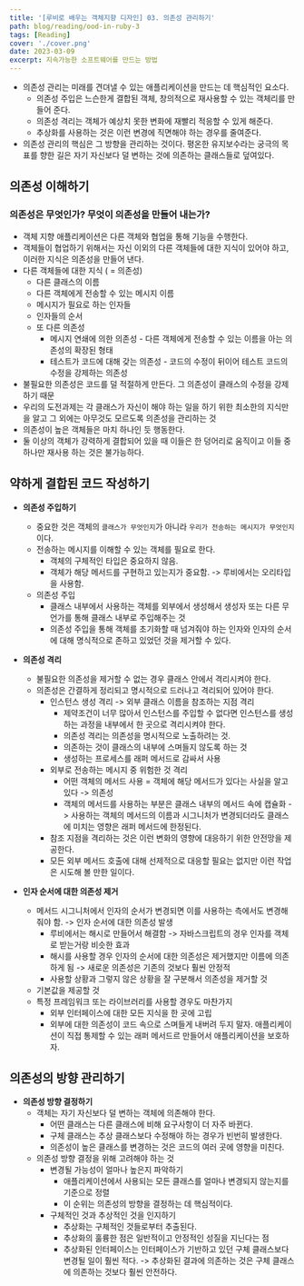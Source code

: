```yaml
---
title: '[루비로 배우는 객체지향 디자인] 03. 의존성 관리하기'
path: blog/reading/ood-in-ruby-3
tags: [Reading]
cover: './cover.png'
date: 2023-03-09
excerpt: 지속가능한 소프트웨어를 만드는 방법
---
```

* 의존성 관리는 미래를 견뎌낼 수 있는 애플리케이션을 만드는 데 핵심적인 요소다. 
	* 의존성 주입은 느슨한게 결합된 객체, 창의적으로 재사용할 수 있는 객체리를 만들어 준다. 
	* 의존성 격리는 객체가 예상치 못한 변화에 재빨리 적응할 수 있게 해준다. 
	* 추상화를 사용하는 것은 이런 변경에 직면해야 하는 경우를 줄여준다.
* 의존성 관리의 핵심은 그 방향을 관리하는 것이다. 평온한 유지보수라는 궁극의 목표를 향한 길은 자기 자신보다 덜 변하는 것에 의존하는 클래스들로 덮여있다. 

## 의존성 이해하기
### 의존성은 무엇인가? 무엇이 의존성을 만들어 내는가?
* 객체 지향 애플리케이션은 다른 객체와 협업을 통해 기능을 수행한다. 
* 객체들이 협업하기 위해서는 자신 이외의 다른 객체들에 대한 지식이 있어야 하고, 이러한 지식은 의존성을 만들어 낸다. 
* 다른 객체들에 대한 지식 ( = 의존성)
	* 다른 클래스의 이름
	* 다른 객체에게 전송할 수 있는 메시지 이름 
	* 메시지가 필요로 하는 인자들 
	* 인자들의 순서
	* 또 다른 의존성 
		* 메시지 연쇄에 의한 의존성 - 다른 객체에게 전송할 수 있는 이름을 아는 의존성의 확장된 형태
		* 테스트가 코드에 대해 갖는 의존성 - 코드의 수정이 뒤이어 테스트 코드의 수정을 강제하는 의존성
* 불필요한 의존성은 코드를 덜 적절하게 만든다. 그 의존성이 클래스의 수정을 강제하기 때문
* 우리의 도전과제는 각 클래스가 자신이 해야 하는 일을 하기 위한 최소한의 지식만을 알고 그 외에는 아무것도 모르도록 의존성을 관리하는 것 
* 의존성이 높은 객체들은 마치 하나인 듯 행동한다. 
* 둘 이상의 객체가 강력하게 결합되어 있을 때 이들은 한 덩어리로 움직이고 이들 중 하나만 재사용 하는 것은 불가능하다. 

## 약하게 결합된 코드 작성하기

* **의존성 주입하기**
	* 중요한 것은 객체의 `클래스가 무엇인지`가 아니라 `우리가 전송하는 메시지가 무엇인지`이다.
	* 전송하는 메시지를 이해할 수 있는 객체를 필요로 한다. 
		* 객체의 구체적인 타입은 중요하지 않음.
		* 객체가 해당 메서드를 구현하고 있는지가 중요함.  -> 루비에서는 오리타입을 사용함.
	* 의존성 주입 
		* 클래스 내부에서 사용하는 객체를 외부에서 생성해서 생성자 또는 다른 무언가를 통해 클래스 내부로 주입해주는 것
		* 의존성 주입을 통해 객체를 초기화할 때 넘겨줘야 하는 인자와 인자의 순서에 대해 명식적으로 존하고 있었던 것을 제거할 수 있다. 

* **의존성 격리**
	* 불필요한 의존성을 제거할 수 없는 경우 클래스 안에서 격리시켜야 한다. 
	* 의존성은 간결하게 정리되고 명시적으로 드러나고 격리되어 있어야 한다. 
		* 인스턴스 생성 격리 -> 외부 클래스 이름을 참조하는 지점 격리
			* 제약조건이 너무 많아서 인스턴스를 주입할 수 없다면 인스턴스를 생성하는 과정을 내부에서 한 곳으로 격리시켜야 한다. 
			* 의존성 격리는 의존성을 명시적으로 노출하려는 것.
			* 의존하는 것이 클래스의 내부에 스며들지 않도록 하는 것
			* 생성하는 프로세스를 래퍼 메서드로 감싸서 사용
		* 외부로 전송하는 메시지 중 위험한 것 격리
			* 어떤 객체의 메서드 사용 = 객체에 해당 메서드가 있다는 사실을 알고 있다 -> 의존성 
			* 객체의 메서드를 사용하는 부분은 클래스 내부의 메서드 속에 캡슐화 -> 사용하는 객체의 메서드의 이름과 시그니처가 변경되더라도 클래스에 미치는 영향은 래퍼 메서드에 한정된다. 
		* 참조 지점을 격리하는 것은 이런 변화의 영향에 대응하기 위한 안전망을 제공한다. 
		* 모든 외부 메서드 호출에 대해 선제적으로 대응할 필요는 없지만 이런 작업은 시도해 볼 만한 일이다. 
		
* **인자 순서에 대한 의존성 제거**
	* 메서드 시그니처에서 인자의 순서가 변경되면 이를 사용하는 측에서도 변경해줘야 함. -> 인자 순서에 대한 의존성 발생
		* 루비에서는 해시로 만들어서 해결함 -> 자바스크립트의 경우 인자를 객체로 받는거랑 비슷한 효과
		* 해시를 사용할 경우 인자의 순서에 대한 의존성은 제거했지만 이름에 의존하게 됨 -> 새로운 의존성은 기존의 것보다 훨씬 안정적
		* 사용할 상황과 그렇지 않은 상황을 잘 구분해서 의존성을 제거할 것
	* 기본값을 제공할 것 
	* 특정 프레임워크 또는 라이브러리를 사용할 경우도 마찬가지 
		* 외부 인터페이스에 대한 모든 지식을 한 곳에 고립
		* 외부에 대한 의존성이 코드 속으로 스며들게 내버려 두지 말자. 애플리케이션이 직접 통제할 수 있는 래퍼 메서드르 만들어서 애플리케이션을 보호하자.
	
## 의존성의 방향 관리하기

* **의존성 방향 결정하기**
	* 객체는 자기 자신보다 덜 변하는 객체에 의존해야 한다. 
		* 어떤 클래스는 다른 클래스에 비해 요구사항이 더 자주 바뀐다.
		* 구체 클래스는 추상 클래스보다 수정해야 하는 경우가 빈번히 발생한다.
		* 의존성이 높은 클래스를 변경하는 것은 코드의 여러 곳에 영향을 미친다.
	* 의존성 방향 결정을 위해 고려해야 하는 것 
		* 변경될 가능성이 얼마나 높은지 파악하기
			* 애플리케이션에서 사용되는 모든 클래스를 얼마나 변경되지 않는지를 기준으로 정렬
			* 이 순위는 의존성의 방향을 결정하는 데 핵심적이다.
		* 구체적인 것과 추상적인 것을 인지하기
			* 추상화는 구체적인 것들로부터 추출된다.
			* 추상화의 훌륭한 점은 일반적이고 안정적인 성질을 지닌다는 점
			* 추상화된 인터페이스는 인터페이스가 기반하고 있던 구체 클래스보다 변경될 일이 훨씬 적다. -> 추상화된 결과에 의존하는 것은 구체 클래스에 의존하는 것보다 훨씬 안전하다. 